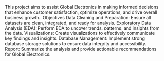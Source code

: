 This project aims to assist Global Electronics in making informed decisions that enhance customer satisfaction, optimize operations, and drive overall business growth..
Objectives
Data Cleaning and Preparation:
Ensure all datasets are clean, integrated, and ready for analysis.
Exploratory Data Analysis (EDA):
Perform EDA to uncover trends, patterns, and insights from the data.
Visualizations:
Create visualizations to effectively communicate key findings and insights.
Database Management:
Implement strong database storage solutions to ensure data integrity and accessibility.
Report:
Summarize the analysis and provide actionable recommendations for Global Electronics.
